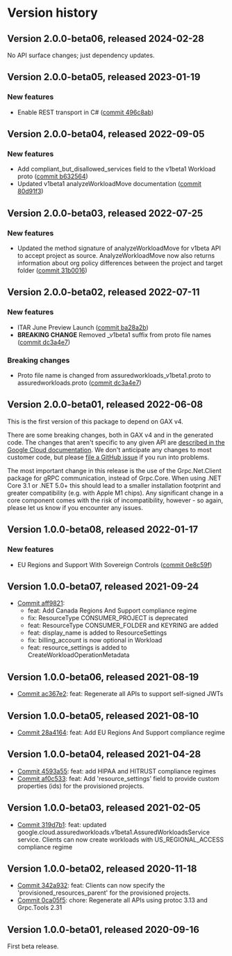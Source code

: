 # Version history

## Version 2.0.0-beta06, released 2024-02-28

No API surface changes; just dependency updates.

## Version 2.0.0-beta05, released 2023-01-19

### New features

- Enable REST transport in C# ([commit 496c8ab](https://github.com/googleapis/google-cloud-dotnet/commit/496c8abe53e80646e5dd5a6d4a2231b11b36969a))

## Version 2.0.0-beta04, released 2022-09-05

### New features

- Add compliant_but_disallowed_services field to the v1beta1 Workload proto ([commit b632564](https://github.com/googleapis/google-cloud-dotnet/commit/b63256454b6baf3b7e879508b441d305250c5a9b))
- Updated v1beta1 analyzeWorkloadMove documentation ([commit 80d91f3](https://github.com/googleapis/google-cloud-dotnet/commit/80d91f38efd947425ce6f785d523857e16fbf1eb))

## Version 2.0.0-beta03, released 2022-07-25

### New features

- Updated the method signature of analyzeWorkloadMove for v1beta API to accept project as source. AnalyzeWorkloadMove now also returns information about org policy differences between the project and target folder ([commit 31b0016](https://github.com/googleapis/google-cloud-dotnet/commit/31b0016e71d85303ccdc14de2ddef571082de875))

## Version 2.0.0-beta02, released 2022-07-11

### New features

- ITAR June Preview Launch ([commit ba28a2b](https://github.com/googleapis/google-cloud-dotnet/commit/ba28a2b7bddc1a2195492181ae9041839c6f58db))
- **BREAKING CHANGE** Removed _v1beta1 suffix from proto file names ([commit dc3a4e7](https://github.com/googleapis/google-cloud-dotnet/commit/dc3a4e7e6ffaea438a1999cbb625579ac817272f))

### Breaking changes

- Proto file name is changed from assuredworkloads_v1beta1.proto to assuredworkloads.proto ([commit dc3a4e7](https://github.com/googleapis/google-cloud-dotnet/commit/dc3a4e7e6ffaea438a1999cbb625579ac817272f))

## Version 2.0.0-beta01, released 2022-06-08

This is the first version of this package to depend on GAX v4.

There are some breaking changes, both in GAX v4 and in the generated
code. The changes that aren't specific to any given API are [described in the Google Cloud
documentation](https://cloud.google.com/dotnet/docs/reference/help/breaking-gax4).
We don't anticipate any changes to most customer code, but please [file a
GitHub issue](https://github.com/googleapis/google-cloud-dotnet/issues/new/choose)
if you run into problems.

The most important change in this release is the use of the Grpc.Net.Client package
for gRPC communication, instead of Grpc.Core. When using .NET Core 3.1 or .NET 5.0+
this should lead to a smaller installation footprint and greater compatibility (e.g.
with Apple M1 chips). Any significant change in a core component comes with the risk
of incompatibility, however - so again, please let us know if you encounter any
issues.


## Version 1.0.0-beta08, released 2022-01-17

### New features

- EU Regions and Support With Sovereign Controls ([commit 0e8c59f](https://github.com/googleapis/google-cloud-dotnet/commit/0e8c59f05a08b1dbf518900bffc0e1f83894aaa2))

## Version 1.0.0-beta07, released 2021-09-24

- [Commit aff9821](https://github.com/googleapis/google-cloud-dotnet/commit/aff9821):
  - feat: Add Canada Regions And Support compliance regime
  - fix: ResourceType CONSUMER_PROJECT is deprecated
  - feat: ResourceType CONSUMER_FOLDER and KEYRING are added
  - feat: display_name is added to ResourceSettings
  - fix: billing_account is now optional in Workload
  - feat: resource_settings is added to CreateWorkloadOperationMetadata

## Version 1.0.0-beta06, released 2021-08-19

- [Commit ac367e2](https://github.com/googleapis/google-cloud-dotnet/commit/ac367e2): feat: Regenerate all APIs to support self-signed JWTs

## Version 1.0.0-beta05, released 2021-08-10

- [Commit 28a4164](https://github.com/googleapis/google-cloud-dotnet/commit/28a4164): feat: Add EU Regions And Support compliance regime

## Version 1.0.0-beta04, released 2021-04-28

- [Commit 4593a55](https://github.com/googleapis/google-cloud-dotnet/commit/4593a55): feat: add HIPAA and HITRUST compliance regimes
- [Commit af0c533](https://github.com/googleapis/google-cloud-dotnet/commit/af0c533): feat: Add 'resource_settings' field to provide custom properties (ids) for the provisioned projects.

## Version 1.0.0-beta03, released 2021-02-05

- [Commit 319d7b1](https://github.com/googleapis/google-cloud-dotnet/commit/319d7b1): feat: updated google.cloud.assuredworkloads.v1beta1.AssuredWorkloadsService service. Clients can now create workloads with US_REGIONAL_ACCESS compliance regime

## Version 1.0.0-beta02, released 2020-11-18

- [Commit 342a932](https://github.com/googleapis/google-cloud-dotnet/commit/342a932): feat: Clients can now specify the 'provisioned_resources_parent' for the provisioned projects.
- [Commit 0ca05f5](https://github.com/googleapis/google-cloud-dotnet/commit/0ca05f5): chore: Regenerate all APIs using protoc 3.13 and Grpc.Tools 2.31

## Version 1.0.0-beta01, released 2020-09-16

First beta release.
